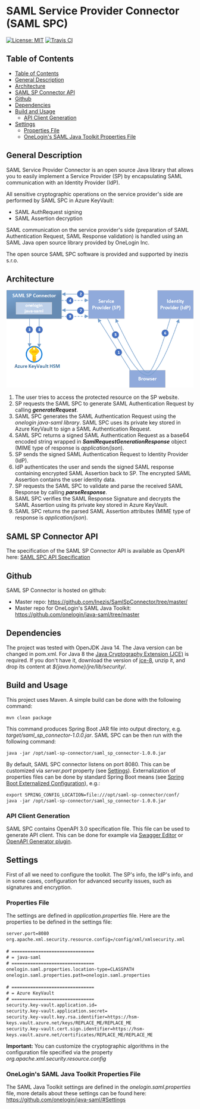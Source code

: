 
# SAML Service Provider Connector (SAML SPC)
[![License: MIT](https://img.shields.io/badge/License-MIT-yellow.svg)](https://github.com/Inezis/SamlSpConnector/blob/master/LICENSE)
[![Travis CI](https://api.travis-ci.org/Inezis/SamlSpConnector.svg)](https://travis-ci.org/github/Inezis/SamlSpConnector)

## Table of Contents
  * [Table of Contents](#table-ofcontents)
  * [General Description](#general-description)
  * [Architecture](#architecture)
  * [SAML SP Connector API](#saml-sp-connector-api)
  * [Github](#github)
  * [Dependencies](#dependencies)
  * [Build and Usage](#build-and-usage)
    * [API Client Generation](#api-client-generation)
  * [Settings](#settings)
    * [Properties File](#properties-file)
    * [OneLogin's SAML Java Toolkit Properties File](#onelogins-saml-java-toolkit-properties-file)
  
## General Description
SAML Service Provider Connector is an open source Java library that allows you to easily implement a Service Provider (SP) by encapsulating SAML communication with an Identity Provider (IdP).

All sensitive cryptographic operations on the service provider's side are performed by SAML SPC in Azure KeyVault:
 - SAML AuthRequest signing
 - SAML Assertion decryption

SAML communication on the service provider's side (preparation of SAML Authentication Request, SAML Response validation) is handled using an SAML Java open source library provided by OneLogin Inc.

The open source SAML SPC software is provided and supported by inezis s.r.o.


## Architecture

![SAML SP Connector architecture](doc/SamlSPConnector.png?raw=true)

 1. The user tries to access the protected resource on the SP website.
 2. SP requests the SAML SPC to generate SAML Authentication Request by calling ***generateRequest***.
 3. SAML SPC generates the SAML Authentication Request using the *onelogin java-saml library*. SAML SPC uses its private key stored in Azure KeyVault to sign a SAML Authentication Request.
 4. SAML SPC returns a signed SAML Authentication Request as a base64 encoded string wrapped in ***SamlRequestGenerationResponse*** object (MIME type of response is _application/json_).
 5. SP sends the signed SAML Authentication Request to Identity Provider (IdP).
 6. IdP authenticates the user and sends the signed SAML response containing encrypted SAML Assertion back to SP. The encrypted SAML Assertion contains the user identity data.
 7. SP requests the SAML SPC to validate and parse the received SAML Response by calling ***parseResponse***.
 8. SAML SPC verifies the SAML Response Signature and decrypts the SAML Assertion using its private key stored in Azure KeyVault.
 10. SAML SPC returns the parsed SAML Assertion attributes (MIME type of response is _application/json_).

## SAML SP Connector API
The specification of the SAML SP Connector API is available as OpenAPI here: [SAML SPC API Specification](https://generator.swagger.io/?url=https://raw.githubusercontent.com/Inezis/SamlSpConnector/master/doc/openapi.yaml)

## Github
SAML SP Connector is hosted on github:
* Master repo: https://github.com/Inezis/SamlSpConnector/tree/master/
* Master repo for OneLogin's SAML Java Toolkit: https://github.com/onelogin/java-saml/tree/master


## Dependencies
The project was tested with OpenJDK Java 14. The Java version can be changed in pom.xml.
For Java 8 the [Java Cryptography Extension (JCE)](https://en.wikipedia.org/wiki/Java_Cryptography_Extension) is required. If you don't have it, download the version of [jce-8](http://www.oracle.com/technetwork/java/javase/downloads/jce8-download-2133166.html), unzip it, and drop its content at *${java.home}/jre/lib/security/*. 


## Build and Usage
This project uses Maven. A simple build can be done with the following command:

```
mvn clean package
```

This command produces Spring Boot JAR file into output directory, e.g. _target/saml_sp_connector-1.0.0.jar_.
SAML SPC can be then run with the following command:

```
java -jar /opt/saml-sp-connector/saml_sp_connector-1.0.0.jar
```

By default, SAML SPC connector listens on port 8080. This can be customized via _server.port_ property (see [Settings](#settings)).
Externalization of properties files can be done by standard Spring Boot means (see [Spring Boot Externalized Configuration](https://docs.spring.io/spring-boot/docs/current/reference/html/spring-boot-features.html#boot-features-external-config)), e.g.:
```
export SPRING_CONFIG_LOCATION=file:///opt/saml-sp-connector/conf/
java -jar /opt/saml-sp-connector/saml_sp_connector-1.0.0.jar
```

### API Client Generation
SAML SPC contains OpenAPI 3.0 specification file. This file can be used to generate API client.
This can be done for example via [Swagger Editor](https://editor.swagger.io/) or [OpenAPI Generator plugin](https://github.com/OpenAPITools/openapi-generator).


## Settings
First of all we need to configure the toolkit. The SP's info, the IdP's info, and in some cases, configuration for advanced security issues, such as signatures and encryption.

### Properties File
The settings are defined in *application.properties* file.
Here are the  properties to be defined in the settings file:

```properties
server.port=8080
org.apache.xml.security.resource.config=/config/xml/xmlsecurity.xml

# ===============================
# = java-saml
# ===============================
onelogin.saml.properties.location-type=CLASSPATH
onelogin.saml.properties.path=onelogin.saml.properties

# ===============================
# = Azure KeyVault
# ===============================
security.key-vault.application.id=
security.key-vault.application.secret=
security.key-vault.key.rsa.identifier=https://hsm-keys.vault.azure.net/keys/REPLACE_ME/REPLACE_ME
security.key-vault.cert.sign.identifier=https://hsm-keys.vault.azure.net/certificates/REPLACE_ME/REPLACE_ME
```
**Important:** You can customize the cryptographic algorithms in the configuration file specified via the property *org.apache.xml.security.resource.config* 

### OneLogin's SAML Java Toolkit Properties File
The SAML Java Toolkit settings are defined in the *onelogin.saml.properties* file, more details about these settings can be found here: https://github.com/onelogin/java-saml/#Settings

